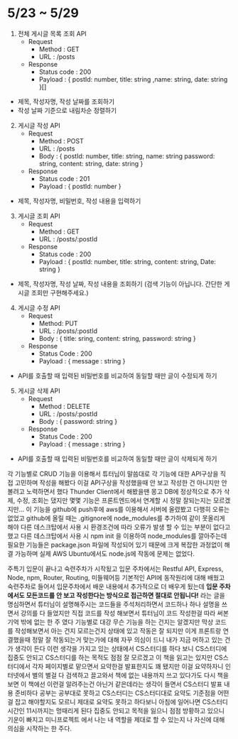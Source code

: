 # 5/23 ~ 5/29
1. 전체 게시글 목록 조회 API
    - Request
        - Method : GET
        - URL : /posts
    - Response
        - Status code : 200
        - Payload : { postId: number, title: string ,name: string, date: string }[]
- 제목, 작성자명, 작성 날짜를 조회하기
- 작성 날짜 기준으로 내림차순 정렬하기

2. 게시글 작성 API
    - Request 
        - Method : POST
        - URL : /posts
        - Body : { postId: number, title: string, name: string password: string, content: string, date: string }
    - Response
        - Status code : 201
        - Payload : { postId: number }
- 제목, 작성자명, 비밀번호, 작성 내용을 입력하기

3. 게시글 조회 API
    - Request
        - Method : GET
        - URL : /posts/:postId
    - Response
        - Status code : 200
        - Payload : { postId: number, title: string, content: string, Date: string }
- 제목, 작성자명, 작성 날짜, 작성 내용을 조회하기 
(검색 기능이 아닙니다. 간단한 게시글 조회만 구현해주세요.)

4. 게시글 수정 API
    - Request
        - Method: PUT
        - URL : /posts/:postId
        - Body : { title: sring, content: string, password: string }
    - Response
        - Status Code : 200
        - Payload : { message : string }
- API를 호출할 때 입력된 비밀번호를 비교하여 동일할 때만 글이 수정되게 하기

5. 게시글 삭제 API
    - Request
        - Method : DELETE
        - URL : /posts/:postId
        - Body : { password: string }
    - Response
        - Status Code : 200
        - Payload : { message : string }
- API를 호출할 때 입력된 비밀번호를 비교하여 동일할 때만 글이 삭제되게 하기

각 기능별로 CRUD 기능을 이용해서 튜터님이 말씀대로 각 기능에 대한 API구상을 직접 고민하며 작성을 해봤다 이걸 API구상을 작성했을때 안 보고 작성한 건 아니지만 안볼려고 노력하면서 했다 Thunder Client에서 해봤을땐 몽고 DB에 정상적으로 추가 삭제, 수정, 조회는 댔지만 몇몇 기능은 프론트엔드에서 연계할 시 정말 잘되는지는 모르겠지만... 이 기능을 github에 push후에 aws를 이용해서 서버에 올렸봤고 다행히 오류는 없었고 github에 올릴 때는 .gitignore에 node_modules를 추가하여 같이 못올리게 해야 다른 데스크탑에서 사용 시 환경조건에 따라 오류가 발생 할 수 있는 부분이 없다고 했고 다른 데스크탑에서 사용 시 npm init 을 이용하여 node_modules를 깔아주는데 필요한 기능들은 package.json 파일에 작성되어 있기 때문에 크게 복잡한 과정없이 해결 가능하며 실제 AWS Ubuntu에서도 node.js에 작동에 문제는 없었다.

주특기 입문이 끝나고 숙련주차가 시작됬고 입문 주차에서는 Restful API, Express, Node, npm, Router, Routing, 미들웨어등 기본적인 API에 동작원리에 대해 배웠고 숙련주차로 들어서 입문주차에서 배운 내용에서 추가적으로 더 배우게 됬는데 **입문 주차에서도 모든코드를 안 보고 작성한다는 방식으로 접근하면 절대로 안됩니다!** 라는 글을 명심하면서 튜터님이 설명해주시는 코드들을 주석처리하면서 코드하나 하나 설명을 쓰면서 강의를 다 들었지만 직접 코드를 작성 해보면서 튜터님이 코드 작성한걸 따라 써본기억 밖에 없는 한 주 였다 기능별로 대강 무슨 기능을 하는 건지는 알겠지만 막상 코드를 작성해보면서 아는 건지 모르는건지 상태에 있고 작동은 잘 되지만 이게 프론트랑 연결했을때 정말 잘 작동되는거 맞는가에 대해 자꾸 의심이 드니 내가 지금 머하고 있는 건가 생각이 든다 이런 생각을 가지고 있는 상태에서 CS스터디를 하다 보니 CS스터디에 집중도 안되고 CS스터디를 하는 목적도 점점 잘 모르겠고 이 책을 읽고는 있지만 CS스터디에서 각자 페이지별로 맡으면서 요약한걸 발표한지도 꽤 됐지만 이걸 요약하자니 인터넷에서 별의 별걸 다 검색하고 끌고와서 책에 없는 내용까지 쓰고 있다가도 다시 책을 보면 이 책에선 이런걸 알려주는건 아닌거 같은데라는 생각이 들면서 CS스터디 발표 내용 준비하다 공부는 공부대로 못하고 CS스터디는 CS스터디대로 요약도 기준점을 어떤걸 잡고 해야할지도 모르니 제대로 요약도 못하고 하다보니 아침에 일어나면 CS스터디 시간인 11시까지는 멍때리게 된다 집중도 안되고 목적을 잃으니 점점 방황하고 있으니 기운이 빠지고 미니프로젝트 에서 나는 내 역할을 제대로 할 수 있는지 나 자신에 대해 의심을 시작하는 한 주다.
